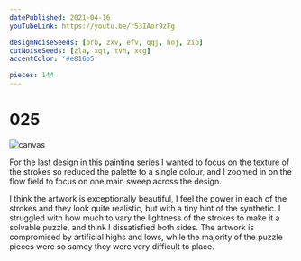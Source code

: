 ```yaml
---
datePublished: 2021-04-16
youTubeLink: https://youtu.be/r53IAor9zFg

designNoiseSeeds: [prb, zxv, efv, qqj, hoj, zio]
cutNoiseSeeds: [zla, xqt, tvh, xcg]
accentColor: '#e816b5'

pieces: 144
---
```


# 025

![canvas](https://res.cloudinary.com/abstract-puzzles/image/upload/w_2000/025_prb-zxv-efv-qqj-hoj-zio_zla-xqt-tvh-xcg?raw=true)

For the last design in this painting series I wanted to focus on the texture of the strokes so reduced the palette to a single colour, and I zoomed in on the flow field to focus on one main sweep across the design.

I think the artwork is exceptionally beautiful, I feel the power in each of the strokes and they look quite realistic, but with a tiny hint of the synthetic. I struggled with how much to vary the lightness of the strokes to make it a solvable puzzle, and think I dissatisfied both sides. The artwork is compromised by artificial highs and lows, while the majority of the puzzle pieces were so samey they were very difficult to place.
